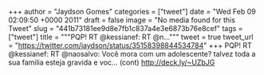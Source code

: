 
+++
author = "Jaydson Gomes"
categories = ["tweet"]
date = "Wed Feb 09 02:09:50 +0000 2011"
draft = false
image = "No media found for this Tweet"
slug = "441b73181ee9d8e7fb1c837a4e3e6873b76e8cef"
tags = ["tweet"]
title = """PQP! RT @kessianef: RT @n..."""
tweet = true
tweet_url = "https://twitter.com/jaydson/status/35158398844534784"
+++
PQP! RT @kessianef: RT @naosalvo: Você mora com um adolescente? talvez toda a sua familia esteja gravida e voc… (cont) http://deck.ly/~UZbJG
